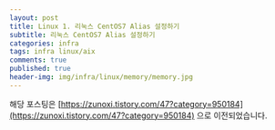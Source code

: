 ```yaml
---
layout: post
title: Linux 1. 리눅스 CentOS7 Alias 설정하기
subtitle: 리눅스 CentOS7 Alias 설정하기
categories: infra
tags: infra linux/aix
comments: true
published: true
header-img: img/infra/linux/memory/memory.jpg
---
```


해당 포스팅은 [https://zunoxi.tistory.com/47?category=950184](https://zunoxi.tistory.com/47?category=950184) 으로 이전되었습니다.

<!--

## 개요
> `Linux`에 `Alias`설정하기
  
- 목차
	- [`Alias`](#alias란)
  
## Alias for Linux

---

리눅스(Centos7.ver) 에서 다중 톰캣의 환경을 설정하다보니 안그래도 이름긴 톰캣의 경로를 매번 입력해서 들어가는것이 너무 귀찮았다. 그래서 이런 귀차니즘을 해결해 줄 수 있는 alias 를 활용해보기로했다.🤨 

<br>


---

### Alias란?


**`alias`** 는 특정 명령어를 애칭 혹은 별칭으로 저장하여 이를 간편하게 사용하게 하는 리눅스의 기능중 하나이다. 현재 필자가 운영중인 서버환경의 톰캣을 한번 실행시키려면 **/u01/test/second/apache-tomcat-9.0.35/bin** 위치까지 들어가서 실행시켜야한다.

자동실행을 사용하는 방법도 있긴하지만 기동 뿐만아니라 별도의 설정할때마다 위치로 찾아가는것은 귀찮다...그래서 alias를 사용하여 해당 위치로 바로 가게끔 해보려한다.

<br>

**1\. alias 설정확인**

일단, 현재 리눅스에 설정 되어있는 alias를 확인해 보자.

![그림1](/assets/img/infra/linux/alias/1.png)

사실 필자는 포스팅 이전 tomcat에 대한 alias 설정을 해놨었다.

<br>

**2\. alias 설정추가**

```
vi ~/.bashrc
```

명령창에 위의 스크립트를 입력한다.

![그림2](/assets/img/infra/linux/alias/2.png)

현재 설정되어 있는 alias 목록이 나온다. 나는 톰캣을 위해 **alias tomcat1='cd /u01/test/first/apache-tomcat-9.0.35'** 와 같이 설정했다.

이는 tomcat1을 쉘에 입력했을때 /u01/test/first/apache-tomcat-9.0.35의 `경로로 이동`하게하겠다는 뜻이다. 입력후에 저장을 한다. 이를 저장하지않으면 서버 재부팅시 초기화된다. 저장은 아래와 같이!

```
source ~/.bashrc
```

<br>

**3\. alias 사용 및 확인**

![그림3](/assets/img/infra/linux/alias/3.png)

tomcat1만 쉘에 입력했는데 해당 경로로 바로 이동된다.

alias를 사용하면 이러한 이동뿐만아니라 다양한 `사용자 명령어`를 만들 수 있다는 장점이있다.(물론 시스템명령어를 중복되게 입력하면 안된다..!)

-->

